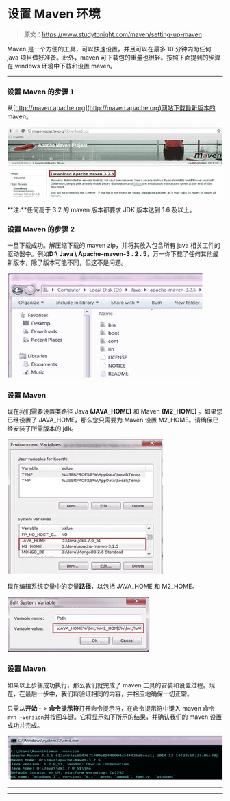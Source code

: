 # 设置 Maven 环境

> 原文：<https://www.studytonight.com/maven/setting-up-maven>

Maven 是一个方便的工具，可以快速设置，并且可以在最多 10 分钟内为任何 java 项目做好准备。此外，maven 可下载包的重量也很轻。按照下面提到的步骤在 windows 环境中下载和设置 maven。

* * *

### 设置 Maven 的步骤 1

从[http://maven.apache.org](http://maven.apache.org)网站下载最新版本的 maven。

![Download Apache Maven Project](img/c61c96f1c4df9d46e37d92adf57a289c.png)

**注:**任何高于 3.2 的 maven 版本都要求 JDK 版本达到 1.6 及以上。

### 设置 Maven 的步骤 2

一旦下载成功。解压缩下载的 maven zip，并将其放入包含所有 java 相关工件的驱动器中。例如**D:\ Java \ Apache-maven-3 . 2 . 5**，万一你下载了任何其他最新版本，除了版本可能不同，但这不是问题。

![Apache Maven Project Folder on PC](img/2e0dd55bd7a4e84ac7e7ad95d2fcaec9.png)

### 设置 Maven

现在我们需要设置类路径 Java **(JAVA_HOME)** 和 Maven **(M2_HOME)** 。如果您已经设置了 JAVA_HOME，那么您只需要为 Maven 设置 M2_HOME。请确保已经安装了所需版本的 jdk。

![Setting Maven Environment Variable](img/e18f3cfa3717f1295ffae58845a191a3.png)

现在编辑系统变量中的变量**路径**，以包括 JAVA_HOME 和 M2_HOME。

![Adding to Path System Variable](img/2906820c682ef5e6992909d5c959e018.png)

### 设置 Maven

如果以上步骤成功执行，那么我们就完成了 maven 工具的安装和设置过程。现在，在最后一步中，我们将验证相同的内容，并相应地确保一切正常。

只需从**开始** - > **命令提示符**打开命令提示符，在命令提示符中键入 maven 命令`mvn -version`并按回车键。它将显示如下所示的结果，并确认我们的 maven 设置成功并完成。

![Checking Whether Maven is installed Successfully or not](img/a232522370d9836d1140fcdb2d2fe428.png)

* * *

* * *